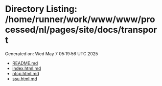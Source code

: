 # Directory Listing: /home/runner/work/www/www/processed/nl/pages/site/docs/transport
Generated on: Wed May  7 05:19:56 UTC 2025

- [README.md](README.md)
- [index.html.md](index.html.md)
- [ntcp.html.md](ntcp.html.md)
- [ssu.html.md](ssu.html.md)

